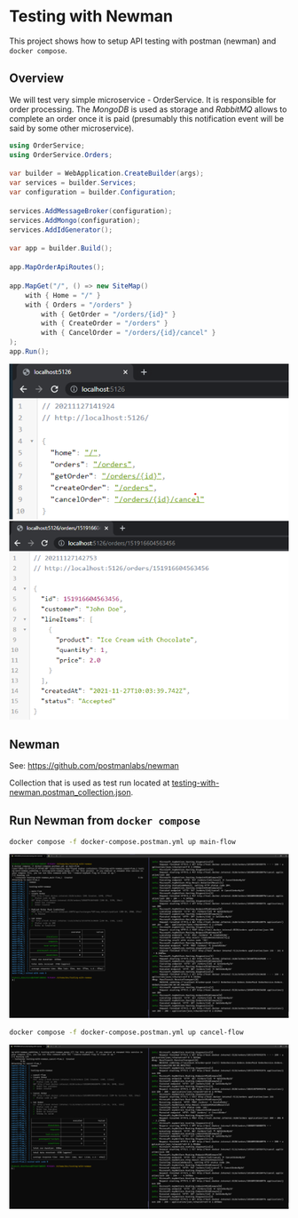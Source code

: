 # Testing with Newman

This project shows how to setup API testing with postman (newman) and `docker compose`.

## Overview

We will test very simple microservice - OrderService. It is responsible for order processing. The *MongoDB* is used as storage and *RabbitMQ* allows to complete an order once it is paid (presumably this notification event will be said by some other microservice).

```csharp
using OrderService;
using OrderService.Orders;

var builder = WebApplication.CreateBuilder(args);
var services = builder.Services;
var configuration = builder.Configuration;

services.AddMessageBroker(configuration);
services.AddMongo(configuration);
services.AddIdGenerator();

var app = builder.Build();

app.MapOrderApiRoutes();

app.MapGet("/", () => new SiteMap()
    with { Home = "/" }
    with { Orders = "/orders" }
        with { GetOrder = "/orders/{id}" }
        with { CreateOrder = "/orders" }
        with { CancelOrder = "/orders/{id}/cancel" }
);
app.Run();
```

![routes-overview.png](./assets/routes-overview.png)
![get-order-by-id-example.png](./assets/get-order-by-id-example.png)

## Newman

See: <https://github.com/postmanlabs/newman>

Collection that is used as test run located at [testing-with-newman.postman_collection.json](tests/postman/testing-with-newman.postman_collection.json).

## Run Newman from `docker compose`

```bash
docker compose -f docker-compose.postman.yml up main-flow
```

![main-flow-run-demo](./assets/main-flow-run-demo.png)

```bash
docker compose -f docker-compose.postman.yml up cancel-flow
```

![cancel-flow-run-demo](assets/cancel-flow-run-demo.png)
